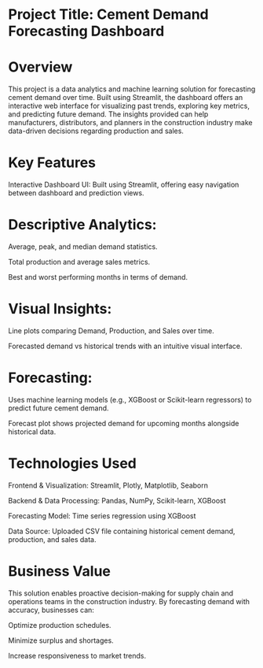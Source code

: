 # Project Title: Cement Demand Forecasting Dashboard
# Overview
This project is a data analytics and machine learning solution for forecasting cement demand over time. Built using Streamlit, the dashboard offers an interactive web interface for visualizing past trends, exploring key metrics, and predicting future demand. The insights provided can help manufacturers, distributors, and planners in the construction industry make data-driven decisions regarding production and sales.

# Key Features
Interactive Dashboard UI: Built using Streamlit, offering easy navigation between dashboard and prediction views.

# Descriptive Analytics:

Average, peak, and median demand statistics.

Total production and average sales metrics.

Best and worst performing months in terms of demand.

# Visual Insights:

Line plots comparing Demand, Production, and Sales over time.

Forecasted demand vs historical trends with an intuitive visual interface.

# Forecasting:

Uses machine learning models (e.g., XGBoost or Scikit-learn regressors) to predict future cement demand.

Forecast plot shows projected demand for upcoming months alongside historical data.

# Technologies Used
Frontend & Visualization: Streamlit, Plotly, Matplotlib, Seaborn

Backend & Data Processing: Pandas, NumPy, Scikit-learn, XGBoost

Forecasting Model: Time series regression using XGBoost

Data Source: Uploaded CSV file containing historical cement demand, production, and sales data.

# Business Value
This solution enables proactive decision-making for supply chain and operations teams in the construction industry. By forecasting demand with accuracy, businesses can:

Optimize production schedules.

Minimize surplus and shortages.

Increase responsiveness to market trends.
